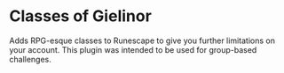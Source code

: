 # Classes of Gielinor
Adds RPG-esque classes to Runescape to give you further limitations on your account. This plugin was intended to be used for group-based challenges.
